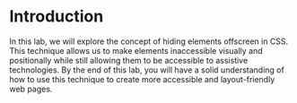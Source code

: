 # Introduction

In this lab, we will explore the concept of hiding elements offscreen in CSS. This technique allows us to make elements inaccessible visually and positionally while still allowing them to be accessible to assistive technologies. By the end of this lab, you will have a solid understanding of how to use this technique to create more accessible and layout-friendly web pages.
